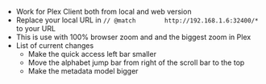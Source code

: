 - Work for Plex Client both from local and web version
- Replace your local URL in `// @match        http://192.168.1.6:32400/*` to your URL
- This is use with 100% browser zoom and and the biggest zoom in Plex
- List of current changes
  - Make the quick access left bar smaller
  - Move the alphabet jump bar from right of the scroll bar to the top
  - Make the metadata model bigger 
